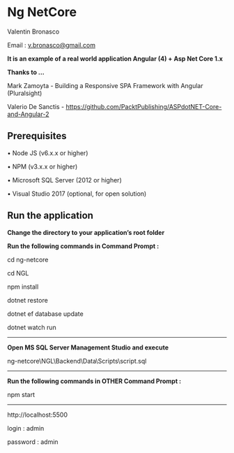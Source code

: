 # Ng NetCore

Valentin Bronasco

Email : v.bronasco@gmail.com

**It is an example of a real world application Angular (4) + Asp Net Core 1.x**

**Thanks to …**

Mark Zamoyta - Building a Responsive SPA Framework with Angular (Pluralsight)

Valerio De Sanctis - https://github.com/PacktPublishing/ASPdotNET-Core-and-Angular-2

## Prerequisites

• Node JS (v6.x.x or higher)

• NPM (v3.x.x or higher)

• Microsoft SQL Server (2012 or higher)

• Visual Studio 2017 (optional, for open solution)

## Run the application

**Change the directory to your application’s root folder**

**Run the following commands in Command Prompt :**

cd ng-netcore

cd NGL

npm install

dotnet restore

dotnet ef database update

dotnet watch run

---------------------------------------------------------------------------------------
**Open MS SQL Server Management Studio and execute** 

 ng-netcore\NGL\Backend\Data\Scripts\script.sql
 
---------------------------------------------------------------------------------------
**Run the following commands in OTHER Command Prompt :**

npm start

---------------------------------------------------------------------------------------
http://localhost:5500 

login : admin 

password : admin
